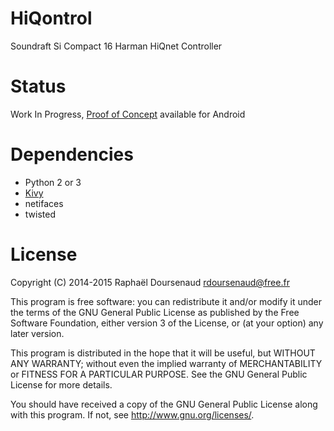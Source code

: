 HiQontrol
=========

Soundraft Si Compact 16 Harman HiQnet Controller

Status
======

Work In Progress, [Proof of Concept](https://github.com/EMATech/HiQontrol/releases/tag/v0.0.1) available for Android

Dependencies
============

- Python 2 or 3
- [Kivy](kivy.org)
- netifaces
- twisted

License
=======
Copyright (C) 2014-2015 Raphaël Doursenaud <rdoursenaud@free.fr>

This program is free software: you can redistribute it and/or modify
it under the terms of the GNU General Public License as published by
the Free Software Foundation, either version 3 of the License, or
(at your option) any later version.

This program is distributed in the hope that it will be useful,
but WITHOUT ANY WARRANTY; without even the implied warranty of
MERCHANTABILITY or FITNESS FOR A PARTICULAR PURPOSE.  See the
GNU General Public License for more details.

You should have received a copy of the GNU General Public License
along with this program.  If not, see <http://www.gnu.org/licenses/>.
